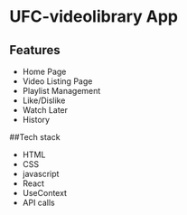 # UFC-videolibrary  App

## Features
+ Home Page
+ Video Listing Page
+ Playlist Management
+ Like/Dislike
+ Watch Later
+ History

##Tech stack
+ HTML
+ CSS
+ javascript
+ React 
+ UseContext
+ API calls



